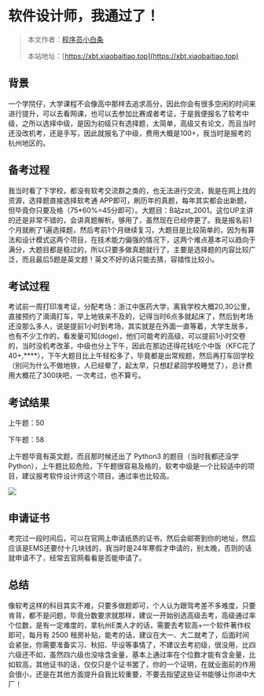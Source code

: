 # **软件设计师，我通过了！**

> 本文作者：[程序员小白条](https://github.com/luoye6)
>
> 本站地址：[https://xbt.xiaobaitiao.top](https://xbt.xiaobaitiao.top)

## 背景

一个学院仔，大学课程不会像高中那样去追求高分，因此你会有很多空闲的时间来进行提升，可以去看网课，也可以去参加比赛或者考证，于是我便报名了软考中级，之所以选择中级，是因为初级只有选择题，太简单，高级又有论文，而且当时还没改机考，还是手写，因此就报名了中级，费用大概是100+，我当时是报考的杭州地区的。

## 备考过程

我当时看了下学校，都没有软考交流群之类的，也无法进行交流，我是在网上找的资源，选择题直接选择软考通 APP即可，刷历年的真题，每年其实都会出新题，但毕竟你只要及格（75*60%=45分即可）。大题目：B站zst_2001。这位UP主讲的还是非常不错的，会讲真题解析，够用了，虽然现在已经停更了。我是报名前1个月就刷了1遍选择题，然后考前1个月继续复习，大题目是比较简单的，因为有算法和设计模式这两个项目，在技术能力偏强的情况下，这两个难点基本可以趋向于满分，大题目都是稳过的，所以只要多做真题就行了，主要是选择题的内容比较广泛，而且最后5题是英文题！英文不好的话只能去猜，容错性比较小。

## 考试过程

考试前一周打印准考证，分配考场：浙江中医药大学，离我学校大概20,30公里，直接预约了滴滴打车，早上地铁来不及的，记得当时6点多就起床了，然后到考场还没那么多人，说是提前1小时到考场，其实就是在外面一直等着，大学生居多，也有不少工作的，看发量可知(doge)，他们可能考的高级，可以提前1小时交卷的，当时没机考改革，中级也分上下午，因此在那边还得花钱吃个中饭（KFC花了40+,****），下午大题目比上午轻松多了，毕竟都是出常规题，然后再打车回学校（别问为什么不做地铁，人已经晕了，起太早，只想赶紧回学校睡觉了），总计费用大概花了300块吧，一次考过，也不算亏。



## 考试结果

上午题：50

下午题：58

上午题毕竟有英文题，而且那时候还出了 Python3 的题目（当时我都还没学  Python），上午题比较危险，下午题很容易及格的，软考中级是一个比较适中的项目，建议报考软件设计师这个项目，通过率也比较高。

![](https://pic.yupi.icu/5563/202506261500631.png)

## 申请证书

考完过一段时间后，可以在官网上申请纸质的证书，然后会邮寄到你的地址，然后应该是EMS还要付十几块钱的，我当时是24年寒假才申请的，别太晚，否则的话就申请不了，经常去官网看看是否能申请了。



## 总结

像软考这样的科目其实不难，只要多做题即可，个人认为跟驾考差不多难度，只要肯背，都不是问题，毕竟分数要求就那样，建议一开始别选高级去考，高级通过率个位数，是有一定难度的，拿杭州E类人才的话，需要去考软高+一个软件著作权即可，每月有 2500 租房补贴，能考的话，建议在大一、大二就考了，后面时间会紧张，你需要准备实习、秋招、毕设等事情了，不建议去考初级，很没用，比四六级还不如，虽然四六级也没啥含金量，基本上通过率在个位数才能有含金量，比如软高，其他证书的话，仅仅只是个证书罢了，你的一个证明，在就业面前的作用会很小，还是在其他方面提升自我比较重要，不要去指望这些证书能够让你进中大厂！